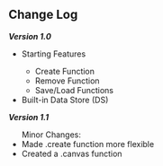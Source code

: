 <h2>Change Log</h2>
<p>
<i><b>Version 1.0</b></i>
<ul><li>Starting Features</li>
<ul><li>Create Function</li>
<li>Remove Function</li>
<li>Save/Load Functions</li>
</ul><li>Built-in Data Store (DS)</li>
</ul></p>
<p>
<i><b>Version 1.1</b></i>
<ul>Minor Changes:
<li>Made .create function more flexible</li>
<li>Created a .canvas function</li>
</ul></p>
